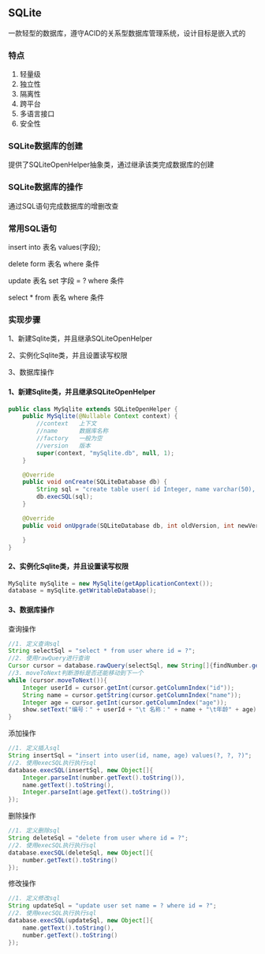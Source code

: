 ## SQLite

一款轻型的数据库，遵守ACID的关系型数据库管理系统，设计目标是嵌入式的



### 特点

1. 轻量级
2. 独立性
3. 隔离性
4. 跨平台
5. 多语言接口
6. 安全性



### SQLite数据库的创建

提供了SQLiteOpenHelper抽象类，通过继承该类完成数据库的创建



### SQLite数据库的操作

通过SQL语句完成数据库的增删改查



### 常用SQL语句

insert into 表名 values(字段);

delete form 表名 where 条件

update 表名 set 字段 = ? where 条件

select * from 表名 where 条件



### 实现步骤

1、新建Sqlite类，并且继承SQLiteOpenHelper

2、实例化Sqlite类，并且设置读写权限

3、数据库操作



#### 1、新建Sqlite类，并且继承SQLiteOpenHelper

```java
public class MySqlite extends SQLiteOpenHelper {
    public MySqlite(@Nullable Context context) {
        //context   上下文
        //name      数据库名称
        //factory   一般为空
        //version   版本
        super(context, "mySqlite.db", null, 1);
    }

    @Override
    public void onCreate(SQLiteDatabase db) {
        String sql = "create table user( id Integer, name varchar(50), age Integer)";
        db.execSQL(sql);
    }

    @Override
    public void onUpgrade(SQLiteDatabase db, int oldVersion, int newVersion) {

    }
}
```



#### 2、实例化Sqlite类，并且设置读写权限

```java
MySqlite mySqlite = new MySqlite(getApplicationContext());
database = mySqlite.getWritableDatabase();
```



#### 3、数据库操作

查询操作

```java
//1. 定义查询sql
String selectSql = "select * from user where id = ?";
//2. 使用rawQuery进行查询
Cursor cursor = database.rawQuery(selectSql, new String[]{findNumber.getText().toString()});
//3. moveToNext判断游标是否还能移动到下一个
while (cursor.moveToNext()){
    Integer userId = cursor.getInt(cursor.getColumnIndex("id"));
    String name = cursor.getString(cursor.getColumnIndex("name"));
    Integer age = cursor.getInt(cursor.getColumnIndex("age"));
    show.setText("编号：" + userId + "\t 名称：" + name + "\t年龄" + age);
}
```



添加操作

```java
//1. 定义插入sql
String insertSql = "insert into user(id, name, age) values(?, ?, ?)";
//2. 使用execSQL执行执行sql
database.execSQL(insertSql, new Object[]{
    Integer.parseInt(number.getText().toString()),
    name.getText().toString(),
    Integer.parseInt(age.getText().toString())
});
```



删除操作

```java
//1. 定义删除sql
String deleteSql = "delete from user where id = ?";
//2. 使用execSQL执行执行sql
database.execSQL(deleteSql, new Object[]{
    number.getText().toString()
});
```



修改操作

```java
//1. 定义修改sql
String updateSql = "update user set name = ? where id = ?";
//2. 使用execSQL执行执行sql
database.execSQL(updateSql, new Object[]{
    name.getText().toString(),
    number.getText().toString()
});
```

